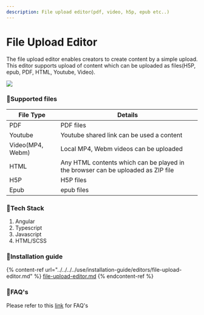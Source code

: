 ```yaml
---
description: File upload editor(pdf, video, h5p, epub etc..)
---
```


# File Upload Editor

The file upload editor enables creators to create content by a simple upload. This editor supports upload of content which can be uploaded as files(H5P, epub, PDF, HTML, Youtube, Video).

![](../../../../.gitbook/assets/image1.png)

### :stars:Supported files

| File Type        | Details                                                                          |
| ---------------- | -------------------------------------------------------------------------------- |
| PDF              | PDF files                                                                        |
| Youtube          | Youtube shared link can be used a content                                        |
| Video(MP4, Webm) | Local MP4, Webm videos can be uploaded                                           |
| HTML             | Any HTML contents which can be played in the browser can be uploaded as ZIP file |
| H5P              | H5P files                                                                        |
| Epub             | epub files                                                                       |

### :stars:Tech Stack

1. Angular
2. Typescript
3. Javascript
4. HTML/SCSS

### :stars:Installation guide

{% content-ref url="../../../../use/installation-guide/editors/file-upload-editor.md" %}
[file-upload-editor.md](../../../../use/installation-guide/editors/file-upload-editor.md)
{% endcontent-ref %}

### ​:stars:FAQ's

Please refer to this [link](faqs/content-upload.md) for FAQ's
